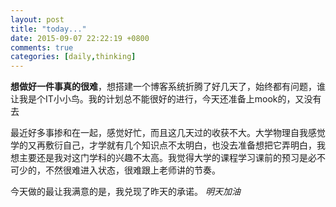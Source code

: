 ```yaml
---
layout: post
title: "today..."
date: 2015-09-07 22:22:19 +0800
comments: true
categories: [daily,thinking]
---
```

**想做好一件事真的很难**，想搭建一个博客系统折腾了好几天了，始终都有问题，谁让我是个IT小小鸟。我的计划总不能很好的进行，今天还准备上mook的，又没有去

最近好多事掺和在一起，感觉好忙，而且这几天过的收获不大。大学物理自我感觉学的又再敷衍自己，才学就有几个知识点不太明白，也没去准备想把它弄明白，我想主要还是我对这门学科的兴趣不太高。我觉得大学的课程学习课前的预习是必不可少的，不然很难进入状态，很难跟上老师讲的节奏。

今天做的最让我满意的是，我兑现了昨天的承诺。
*明天加油*